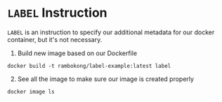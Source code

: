 # `LABEL` Instruction
`LABEL` is an instruction to specify our additional metadata for our docker container, but it's not necessary.

1. Build new image based on our Dockerfile
```shell
docker build -t rambokong/label-example:latest label
```

2. See all the image to make sure our image is created properly
```shell
docker image ls
```